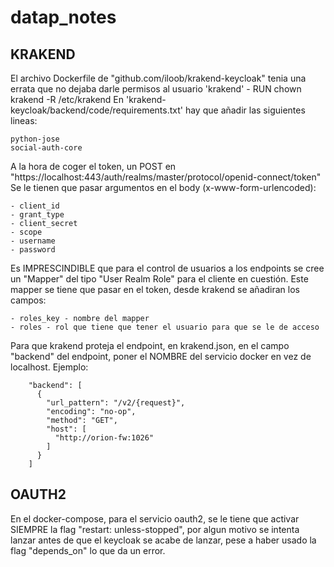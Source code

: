 # datap_notes
## KRAKEND
El archivo Dockerfile de "github.com/iloob/krakend-keycloak" tenia una errata que no dejaba darle permisos al usuario 'krakend' - RUN chown krakend -R /etc/krakend
En 'krakend-keycloak/backend/code/requirements.txt' hay que añadir las siguientes lineas:

    python-jose
    social-auth-core

A la hora de coger el token, un POST en "https://localhost:443/auth/realms/master/protocol/openid-connect/token"
Se le tienen que pasar argumentos en el body (x-www-form-urlencoded):

    - client_id
    - grant_type
    - client_secret
    - scope
    - username
    - password
    
Es IMPRESCINDIBLE que para el control de usuarios a los endpoints se cree un "Mapper" del tipo "User Realm Role" para el cliente en cuestión. Este mapper se tiene que pasar en el token, desde krakend se añadiran los campos:

    - roles_key - nombre del mapper
    - roles - rol que tiene que tener el usuario para que se le de acceso

Para que krakend proteja el endpoint, en krakend.json, en el campo "backend" del endpoint, poner el NOMBRE del servicio docker en vez de localhost.
Ejemplo:

        "backend": [
          {
            "url_pattern": "/v2/{request}",
            "encoding": "no-op",
            "method": "GET",
            "host": [
              "http://orion-fw:1026"
            ]
          }
        ]
        
        
## OAUTH2
En el docker-compose, para el servicio oauth2, se le tiene que activar SIEMPRE la flag "restart: unless-stopped", por algun motivo se intenta lanzar antes de que el keycloak se acabe de lanzar, pese a haber usado la flag "depends_on" lo que da un error.

